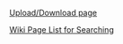 [Upload/Download page](http://code.google.com/p/unicase/downloads/list)

[Wiki Page List for Searching](http://code.google.com/p/unicase/w/list)